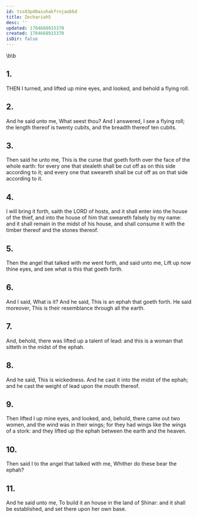 ```yaml
---
id: tss83pd0aiuhakfrnjaobbd
title: Zechariah5
desc: ''
updated: 1704668915370
created: 1704668915370
isDir: false
---
```

\b\b
## 1.
THEN I turned, and lifted up mine eyes, and looked, and behold a flying roll.
## 2.
And he said unto me, What seest thou?  And I answered, I see a flying roll; the length thereof is twenty cubits, and the breadth thereof ten cubits.
## 3.
Then said he unto me, This is the curse that goeth forth over the face of the whole earth: for every one that stealeth shall be cut off as on this side according to it; and every one that sweareth shall be cut off as on that side according to it.
## 4.
I will bring it forth, saith the LORD of hosts, and it shall enter into the house of the thief, and into the house of him that sweareth falsely by my name: and it shall remain in the midst of his house, and shall consume it with the timber thereof and the stones thereof.
## 5.
Then the angel that talked with me went forth, and said unto me, Lift up now thine eyes, and see what is this that goeth forth.
## 6.
And I said, What is it?  And he said, This is an ephah that goeth forth.  He said moreover, This is their resemblance through all the earth.
## 7.
And, behold, there was lifted up a talent of lead: and this is a woman that sitteth in the midst of the ephah.
## 8.
And he said, This is wickedness.  And he cast it into the midst of the ephah; and he cast the weight of lead upon the mouth thereof.
## 9.
Then lifted I up mine eyes, and looked, and, behold, there came out two women, and the wind was in their wings; for they had wings like the wings of a stork: and they lifted up the ephah between the earth and the heaven.
## 10.
Then said I to the angel that talked with me, Whither do these bear the ephah?
## 11.
And he said unto me, To build it an house in the land of Shinar: and it shall be established, and set there upon her own base.
